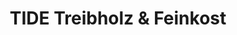 ---
title: "TIDE Treibholz & Feinkost"
url: /hamburg/tide-treibholz-und-feinkost/
shop: Supermarkt
---